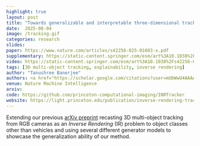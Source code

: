 ```yaml
---
highlight: true
layout: post
title: "Towards generalizable and interpretable three-dimensional tracking with inverse neural rendering"
date:  2025-08-04
image: /tracking.gif
categories: research
slides: 
paper: https://www.nature.com/articles/s42256-025-01083-x.pdf
supplementary: https://static-content.springer.com/esm/art%3A10.1038%2Fs42256-025-01083-x/MediaObjects/42256_2025_1083_MOESM1_ESM.pdf
video: https://static-content.springer.com/esm/art%3A10.1038%2Fs42256-025-01083-x/MediaObjects/42256_2025_1083_MOESM3_ESM.mp4
tags: [3D multi-object tracking, explainability, inverse rendering]
author: "Tanushree Banerjee"
authors: <a href="https://scholar.google.com/citations?user=mUbWwU4AAAAJ&hl=en">Julian Ost*</a>, <u><strong>Tanushree Banerjee*</strong></u>, <a href="http://mariobijelic.de/wordpress/#/home">Mario Bijelic</a>, <a href="https://www.cs.princeton.edu/~fheide/">Felix Heide</a><br><strong>* denotes equal contribution</strong>
venue: Nature Machine Intelligence
arxiv:
code: https://github.com/princeton-computational-imaging/INRTracker
website: https://light.princeton.edu/publication/inverse-rendering-tracking/
---
```

Extending our previous <a href="https://arxiv.org/abs/2404.12359">arXiv preprint</a> recasting 3D multi-object tracking from RGB cameras as an <em>Inverse Rendering</em> (IR) problem to object classes other than vehicles and using several different generator models to showcase the generalization ability of our method.
